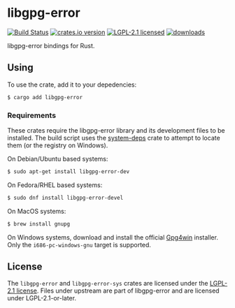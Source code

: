 # libgpg-error

[![Build Status][build]][ci]
[![crates.io version][version]][crate]
[![LGPL-2.1 licensed][license]](./COPYING)
[![downloads][downloads]][crate]

libgpg-error bindings for Rust.

## Using

To use the crate, add it to your depedencies:
```sh
$ cargo add libgpg-error
```

### Requirements
These crates require the libgpg-error library and its development files to be
installed. The build script uses the [system-deps] crate to attempt to locate
them (or the registry on Windows).

On Debian/Ubuntu based systems:
```sh
$ sudo apt-get install libgpg-error-dev
```

On Fedora/RHEL based systems:
```sh
$ sudo dnf install libgpg-error-devel
```

On MacOS systems:
```sh
$ brew install gnupg
```

On Windows systems, download and install the official [Gpg4win] installer. Only
the `i686-pc-windows-gnu` target is supported.

## License
The `libgpg-error` and `libgpg-error-sys` crates are licensed under the [LGPL-2.1 license](./COPYING). Files under
upstream are part of libgpg-error and are licensed under LGPL-2.1-or-later.

[crate]: https://crates.io/crates/gpg-error
[ci]: https://github.com/gpg-rs/libgpg-error/workflows/ci
[build]: https://img.shields.io/github/workflow/status/gpg-rs/libgpg-error/ci?style=flat-square
[version]: https://img.shields.io/crates/v/gpg-error?style=flat-square
[license]: https://img.shields.io/crates/l/gpg-error?style=flat-square
[downloads]: https://img.shields.io/crates/d/gpg-error?style=flat-square
[system-deps]: https://crates.io/crates/system-deps
[Gpg4win]: https://www.gpg4win.org/
